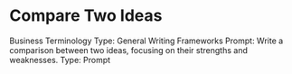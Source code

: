 # Compare Two Ideas

Business Terminology Type: General Writing Frameworks
Prompt: Write a comparison between two ideas, focusing on their strengths and weaknesses.
Type: Prompt